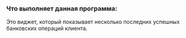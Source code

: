 ### Что выполняет данная программа:
<aside>
Это виджет, который показывает несколько последних успешных банковских операций клиента.
</aside>

